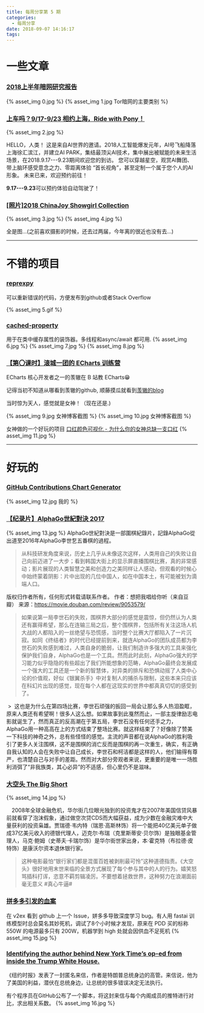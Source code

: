 ```yaml
---
title: 每周分享第 5 期
categories:
  - 每周分享
date: 2018-09-07 14:16:17
tags:
---
```

# 一些文章

### [2018上半年暗网研究报告](https://paper.seebug.org/686/)

{% asset_img 0.jpg  %}
{% asset_img 1.jpg Tor暗网的主要类别 %}

### [上车吗？9/17-9/23 相约上海，Ride with Pony！](https://mp.weixin.qq.com/s/J67rM3t6fLniX1Tdu7daCQ)
{% asset_img 2.jpg  %}

HELLO，人类！
这是来自AI世界的邀请。2018人工智能爆发元年，AI号飞船降落上海徐汇滨江，并建立AI PARK，集结最顶尖AI技术，集中展出被赋能的未来生活场景，在2018.9.17---9.23期间欢迎您的到访。
您可以穿越星空，观赏AI舞团、带上脑环感受意念之力、零距离体验 “首长视角”，甚至定制一个属于您个人的AI形象。
未来已来，欢迎预约前往！

**9.17---9.23**可以预约体验自动驾驶了！


### [[照片]2018 ChinaJoy Showgirl Collection](https://mp.weixin.qq.com/s/UguYje5kE0xIkvVZNhKDYA)

{% asset_img 3.jpg  %}
{% asset_img 4.jpg  %}

全是图...(之前喜欢摄影的时候，还去过两届，今年离的很近也没有去...)





---

# 不错的项目

### [reprexpy](https://github.com/crew102/reprexpy)

可以重新错误的代码，方便发布到github或者Stack Overflow

{% asset_img 5.gif  %}

### [cached-property](https://github.com/pydanny/cached-property)

用于在类中缓存属性的装饰器。多线程和async/await 都可用.
{% asset_img 6.jpg  %}
{% asset_img 7.jpg  %}
{% asset_img 8.jpg  %}

### [【第〇课时】滚城一团的 ECharts 训练营](https://www.bilibili.com/video/av31172702)

ECharts 核心开发者之一的羡辙在 B 站教 ECharts😁

记得当初不知道从哪看到羡辙的github, 顺藤摸瓜就看到[羡辙的blog](http://zhangwenli.com/blog/)

当时惊为天人，感觉就是女神！（现在还是.)

{% asset_img 9.jpg 女神博客截图 %}
{% asset_img 10.jpg 女神博客截图 %}

女神做的一个好玩的项目 [口红颜色可视化 - 为什么你的女神总缺一支口红](http://zhangwenli.com/lipstick/)
{% asset_img 11.jpg  %}




---

# 好玩的

### [GitHub Contributions Chart Generator](https://github-contributions.now.sh/)

{% asset_img 12.jpg 我的 %}

### [【纪录片】AlphaGo世紀對決 2017](https://movie.douban.com/subject/27012433/)

{% asset_img 13.jpg  %}
AlphaGo世紀對決是一部圍棋紀錄片，記錄AlphaGo從出道至2016年AlphaGo李世乭五番棋的過程。

>从科技研发角度来说，历史上几乎从未像这次这样，人类用自己的失败让自己向前迈进了一大步；看到韩国大街上的显示屏直播围棋比赛，真的非常感动；影片展现的人类智慧之美和创造力之美同样让人感动，但观看的时候心中始终蒙着阴影：片中出现的几位中国人，如在中国本土，有可能被划为滴端人口。

版权归作者所有，任何形式转载请联系作者。
作者：想把我唱给你听（来自豆瓣）
来源：https://movie.douban.com/review/9053579/


>如果说第一局李世石的失败，围棋界大部分的感觉是震惊，但仍然认为人类还有赢得希望，那么在连输三局之后，整个围棋界，包括所有关注这场人机大战的人都陷入的一丝绝望与恐慌感，当时整个比赛大厅都陷入了一片沉寂。如同《终结者》的时代已经提前到来，就连AlphaGo的团队成员都为李世石的失败感到难过，人类自身的脆弱，让我们制造许多强大的工具来强化保护我们自身，AlphaGo也是一个工具。然而此时此刻，AlphaGo强大的学习能力似乎隐隐的有些超出了我们所能想象的范畴，AlphaGo最终会发展成一个强大的工具还是一个新的智慧体，对异类的排斥和恐惧动摇了人类中心论的价值观，好似《银翼杀手》中对复制人的捕杀与限制，这些本来只应该在科幻片出现的感觉，现在每个人都在这现实的世界中都真真切切的感受到了。

 >  这也是为什么在第四场比赛，李世石顽强的扳回一局会让那么多人热泪盈眶，原来人类还有希望啊！很多人这么想。如果故事到此戛然而止，一部主旋律励志电影就诞生了，然而真正的反高潮在于第五局，李世石没有任何还手之力，AlphaGo用一种高高在上的方式结束了整场比赛。就这样结束了？好像除了赞美一下科技的神奇之外，总有些怪怪的感觉。主流的声音都在说AlphaGo的胜利吸引了更多人关注围棋，这不是围棋的消亡反而是围棋的再一次重生，确实，有正确自我认知的人会在失败中让自己成长，李世石和柯洁都是这样的人，他们输得有尊严，也清楚自己与对手的差距。然而对大部分旁观者来说，更重要的是唯一一场胜利消弭了“非我族类，其心必异”的不适感，但心里仍不是滋味。

### [大空头 The Big Short](https://movie.douban.com/subject/26303622/)

{% asset_img 14.jpg  %}

　2008年全球金融危机，华尔街几位眼光独到的投资鬼才在2007年美国信贷风暴前就看穿了泡沫假象，通过做空次贷CDS而大幅获益，成为少数在金融灾难中大量获利的投资枭雄。贾瑞德·韦内特（瑞恩·高斯林饰）将一个能把40亿美元单子做成37亿美元收入的德银代理人，迈克尔·布瑞（克里斯蒂安·贝尔饰）是独眼基金管理人，马克·鲍姆（史蒂夫·卡瑞尔饰）是华尔街世家出身，本·霍克特（布拉德·皮特饰）是康沃尔资本退休银行家。

>这种电影最怕“银行家们都是混蛋百姓被剥削最可怜”这种道德指责。《大空头》很好地用末世来临的全景方式展现了每个参与其中的人的行为。嬉笑怒骂插科打诨，恣意不羁剪辑凌厉。不要想着拯救世界，这种努力在浪潮面前毫无意义 #真心牛逼#

### [拼多多引发的血案](https://github.com/fastai/fastai/issues/751)

在 v2ex 看到 github 上一个 Issue，姘多多导致深度学习 bug。有人用 fastai 训练模型时总会莫名其妙死机，调试了8个小时候才发现，原来在 PDD 买的标称 550W 的电源最多只有 200W，机器学到 high 处就会因供血不足死机
{% asset_img 15.jpg  %}

### [Identifying the author behind New York Time’s op-ed from inside the Trump White House.](https://github.com/mkearney/resist_oped)

《纽约时报》发表了一封匿名来信，作者是特朗普总统身边的高管。来信说，他为了美国的利益，潜伏在总统身边，让总统的很多错误决定无法执行。

有个程序员在GitHub公布了一个脚本，将这封来信与每个内阁成员的推特进行对比，求出相关系数。
{% asset_img 16.jpg  %}
